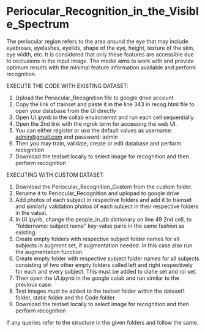 # Periocular_Recognition_in_the_Visible_Spectrum
The periocular region refers to the area around the eye that may include eyebrows, eyelashes, eyelids,  shape of the eye, height, texture of the skin, eye width, etc. It is considered that only these features  are accessible due to occlusions in the input image. The model aims to work with and provide  optimum results with the minimal feature information available and perform recognition.

EXECUTE THE CODE WITH EXISTING DATASET:

1. Upload the Periocular_Recognition file to google drive account
2. Copy the link of trainset and paste it in the line 343 in recog.html file to open your database from the UI directly
3. Open UI.ipynb in the collab environemnt and run each cell sequentially
4. Open the 2nd link with the ngrok term for accessing the web UI.
5. You can either register or use the default values as username: admin@gmail.com and password: admin
6. Then you may train, validate, create or edit database and perform recognition
7. Download the testset locally to select image for recognition and then perform recognition

EXECUTING WITH CUSTOM DATASET:

1. Download the Periocular_Recognition_Custom from the custom folder.
2. Rename it to Periocular_Recognition and uplopad to google drive
3. Add photos of each subject in respective folders and add it to trainset and similarly validation photos of each subject in their respective folders in the valset.
4. In UI.ipynb, change the people_in_db dictionary on line 49 2nd cell, to "foldername: subject name" key-value pairs in the same fashion as existing.
5. Create empty folders with respective subject folder names for all subjects in augment set, if augmentation needed. In this case also run the augmentation function.
6. Create empty folder with respective subject folder names for all subjects consisting of two other empty folders called left and right respectively for each and every subject. This must be added to clahe set and roi set.
7. Then open the UI.ipynb in the google colab and run similar to the previous case. 
8. Test images must be added to the testset folder within the dataset1 folder, static folder and the Code folder.
9. Download the testset locally to select image for recognition and then perform recognition

If any queries refer to the structure in the given folders and follow the same.
